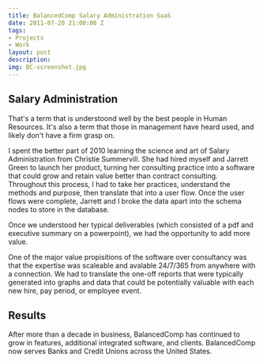 ```yaml
---
title: BalancedComp Salary Administration SaaS
date: 2011-07-20 21:00:00 Z
tags:
- Projects
- Work
layout: post
description: 
img: BC-screenshot.jpg
---
```


## Salary Administration

That's a term that is understoond well by the best people in Human Resources. It's also a term that those in management have heard used, and likely don't have a firm grasp on.

I spent the better part of 2010 learning the science and art of Salary Administration from Christie Summervill. She had hired myself and Jarrett Green to launch her product, turning her consulting practice into a software that could grow and retain value better than contract consulting. Throughout this process, I had to take her practices, understand the methods and purpose, then translate that into a user flow. Once the user flows were complete, Jarrett and I broke the data apart into the schema nodes to store in the database.

Once we understood her typical deliverables (which consisted of a pdf and executive summary on a powerpoint), we had the opportunity to add more value.

One of the major value propisitions of the software over consultancy was that the expertise was scaleable and avalable 24/7/365 from anywhere with a connection. We had to translate the one-off reports that were typically generated into graphs and data that could be potentially valuable with each new hire, pay period, or employee event.

## Results

After more than a decade in business, BalancedComp has continued to grow in features, additional integrated software, and clients. BalancedComp now serves Banks and Credit Unions across the United States.